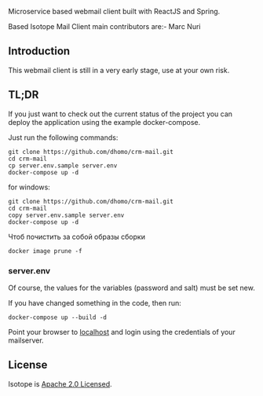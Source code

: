 
Microservice based webmail client built with ReactJS and Spring.

Based Isotope Mail Client main contributors are:- Marc Nuri

## Introduction

This webmail client is still in a very early stage, use at your own risk.

## TL;DR

If you just want to check out the current status of the project you can deploy the application
using the example docker-compose.

Just run the following commands:

```
git clone https://github.com/dhomo/crm-mail.git
cd crm-mail
cp server.env.sample server.env
docker-compose up -d
```
for windows:
```
git clone https://github.com/dhomo/crm-mail.git
cd crm-mail
copy server.env.sample server.env
docker-compose up -d
```
Чтоб почистить за собой образы сборки
```
docker image prune -f
```

### server.env 
Of course, the values for the variables (password and salt) must be set new.


If you have changed something in the code, then run:

```
docker-compose up --build -d
```

Point your browser to [localhost](http://localhost) and login using the credentials of your mailserver.

## License

Isotope is [Apache 2.0 Licensed](./LICENSE).

